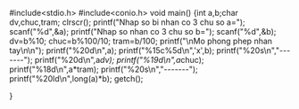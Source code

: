 #include<stdio.h>
#include<conio.h>
void main()
{int a,b;char dv,chuc,tram;
clrscr();
printf("Nhap so bi nhan co 3 chu so a="); scanf("%d",&a);
printf("Nhap so nhan co 3 chu so b="); scanf("%d",&b);
dv=b%10; chuc=b%100/10; tram=b/100;
printf("\nMo phong phep nhan tay\n\n");
printf("%20d\n",a);
printf("%15c%5d\n",'x',b);
printf("%20s\n","-------");
printf("%20d\n",a*dv);
printf("%19d\n",a*chuc);
printf("%18d\n",a*tram);
printf("%20s\n","-------");
printf("%20ld\n",long(a)*b);
getch();

}
